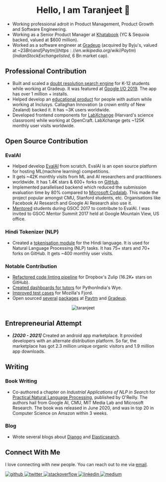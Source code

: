 <div align="center"><h1>Hello, I am Taranjeet 👋</h1></div>

* Working professional adroit in Product Management, Product Growth and Software Engineering.
* Working as a Senior Product Manager at [Khatabook](https://techcrunch.com/2021/08/23/indias-khatabook-raises-100-million-for-its-bookkeeping-platform-for-merchants/) (YC & Sequoia backed, valued at $600 million). 
* Worked as a software engineer at [Gradeup](https://inc42.com/buzz/byjus-acquires-online-preparation-platform-gradeup-rebrands-it-as-byjus-exam-prep/) (acquired by Byju's, valued at ~$23 Bn) and [Paytm](https://en.wikipedia.org/wiki/Paytm) (Indian Stock Exchange listed, ~$6 Bn market cap). 

## Professional Contribution

* Built and scaled a [doubt resolution search engine](https://www.facebook.com/watch/?v=883796972040441) for K-12 students while working at Gradeup. It was featured at [Google I/O 2019](https://www.asianage.com/technology/in-other-news/090519/google-io-2019-featured-two-indian-companies-for-excellent-use-of-machine-learning.html). The app has over 1 million + installs.
* Helped develop an [educational product](https://www.talkwithmeapp.com/) for people with autism while working at Inclusys. Callaghan Innovation (a crown entity of New Zealand) backed it. It has ~3K users worldwide.
* Developed frontend components for [LabXchange](https://www.labxchange.org/) (Harvard's science classroom) while working at OpenCraft. LabXchange gets ~125K monthly user visits worldwide.

## Open Source Contribution

### EvalAI

* Helped develop [EvalAI](https://eval.ai/) from scratch. EvalAI is an open source platform for hosting ML(machine learning) competitions.
* It gets ~42K monthly visits from ML and AI researchers and practitioners worldwide. It has 1.4K stars & 600+ forks on [GitHub](https://github.com/Cloud-CV/EvalAI).
* Implemented parallelised backend which reduced the submission evaluation time by 80% compared to [Microsoft Codalab](https://www.microsoft.com/en-us/research/project/codalab/). This made the project popular amongst CMU, Stanford students, etc. Organisations like Facebook AI Research and Google AI Research also use it.
* [Mentored](https://summerofcode.withgoogle.com/archive/2017/projects/4507838760091648) students during GSOC 2017 to contribute to EvalAI. I was invited to GSOC Mentor Summit 2017 held at Google Mountain View, US office.

### Hindi Tokenizer (NLP)

* Created a [tokenisation module](https://github.com/taranjeet/hindi-tokenizer) for the Hindi language. It is used for Natural Language Processing (NLP) tasks. It has 75+ stars and 70+ forks on GitHub. It gets ~400 monthly user visits.

### Notable Contribution

* [Refactored code linting pipeline](https://github.com/zulip/zulip/commits?author=taranjeet) for Dropbox's Zulip (16.2K+ stars on GitHub).
* [Created dashboards for tutors](https://github.com/pythonindia/wye/commits?author=taranjeet) for PythonIndia's Wye.
* [Improved test cases](https://github.com/mozilla/fjord/commits?author=taranjeet) for Mozilla's Fjord.
* Open sourced [several](https://github.com/paytm/django-supermigrate/commits?author=taranjeet) [packages](https://github.com/paytm/django-paytm-oauth/commits?author=taranjeet) at [Paytm](https://github.com/paytm/dj-j-ka-bachcha-field/commits?author=taranjeet) and [Gradeup](https://github.com/gradeup/youknowwho-gui/commits?author=taranjeet).

<div align="center"><img src="https://github-readme-stats.vercel.app/api?username=taranjeet&show_icons=true" alt="taranjeet" /></div>

## Entrepreneurial Attempt

* ___[2020 - 2021]___ Created an android app marketplace. It provided developers with an alternate distribution platform. So far, the marketplace has got 2.3 million unique organic visitors and 1.9 million app downloads.

## Writing

### Book Writing

* Co-authored a chapter on _Industrial Applications of NLP in Search_ for [Practical Natural Language Processing](https://www.amazon.in/Practical-Natural-Language-Processing-Comprehensive/dp/9385889184/), published by O'Reilly. The authors hail from Google AI, CMU, MIT Media Lab and Microsoft Research. The book was released in June 2020, and was in top 20 in Computer Science on Amazon within 3 weeks.

### Blog

* Wrote several blogs about [Django](https://allaboutdjango.com/) and [Elasticsearch](https://taranjeet.medium.com/elasticsearch-building-autocomplete-functionality-494fcf81a7cf).

## Connect With Me

I love connecting with new people. You can reach out to me via [email](mailto:taranjeet7114@gmail.com).

<a href="https://github.com/taranjeet" target="_blank">
<img src=https://img.shields.io/badge/github-%2324292e.svg?&style=for-the-badge&logo=github&logoColor=white alt=github style="margin-bottom: 5px;" />
</a>
<a href="https://twitter.com/taranjeet7114" target="_blank">
<img src=https://img.shields.io/badge/twitter-%2300acee.svg?&style=for-the-badge&logo=twitter&logoColor=white alt=twitter style="margin-bottom: 5px;" />
</a>
<a href="https://stackoverflow.com/users/2534102/taranjeet" target="_blank">
<img src=https://img.shields.io/badge/stackoverflow-%23F28032.svg?&style=for-the-badge&logo=stackoverflow&logoColor=white alt=stackoverflow style="margin-bottom: 5px;" />
</a>
<a href="https://linkedin.com/in/taranjeet7114" target="_blank">
<img src=https://img.shields.io/badge/linkedin-%231E77B5.svg?&style=for-the-badge&logo=linkedin&logoColor=white alt=linkedin style="margin-bottom: 5px;" />
</a>
<a href="https://medium.com/@taranjeet" target="_blank">
<img src=https://img.shields.io/badge/medium-%23292929.svg?&style=for-the-badge&logo=medium&logoColor=white alt=medium style="margin-bottom: 5px;" />
</a>
